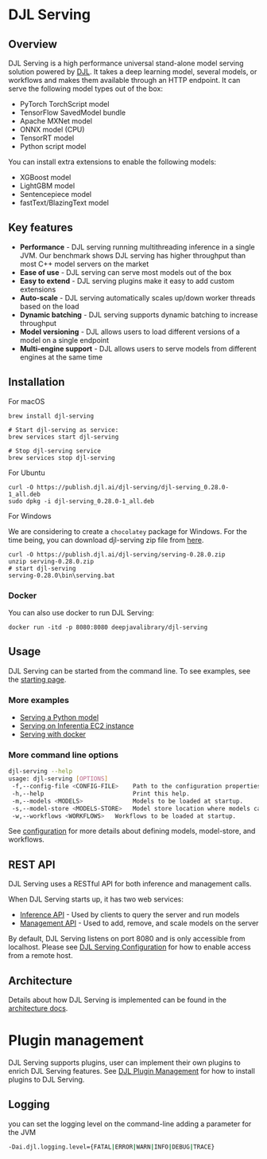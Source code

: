 # DJL Serving

## Overview

DJL Serving is a high performance universal stand-alone model serving solution powered by [DJL](https://djl.ai).
It takes a deep learning model, several models, or workflows and makes them available through an
HTTP endpoint. It can serve the following model types out of the box:

- PyTorch TorchScript model
- TensorFlow SavedModel bundle
- Apache MXNet model
- ONNX model (CPU)
- TensorRT model
- Python script model

You can install extra extensions to enable the following models:

- XGBoost model
- LightGBM model
- Sentencepiece model
- fastText/BlazingText model

## Key features

- **Performance** - DJL serving running multithreading inference in a single JVM. Our benchmark shows
DJL serving has higher throughput than most C++ model servers on the market
- **Ease of use** - DJL serving can serve most models out of the box
- **Easy to extend** - DJL serving plugins make it easy to add custom extensions
- **Auto-scale** - DJL serving automatically scales up/down worker threads based on the load
- **Dynamic batching** - DJL serving supports dynamic batching to increase throughput
- **Model versioning** - DJL allows users to load different versions of a model on a single endpoint
- **Multi-engine support** - DJL allows users to serve models from different engines at the same time

## Installation

For macOS

```
brew install djl-serving

# Start djl-serving as service:
brew services start djl-serving

# Stop djl-serving service
brew services stop djl-serving
```

For Ubuntu

```
curl -O https://publish.djl.ai/djl-serving/djl-serving_0.28.0-1_all.deb
sudo dpkg -i djl-serving_0.28.0-1_all.deb
```

For Windows

We are considering to create a `chocolatey` package for Windows. For the time being, you can
download djl-serving zip file from [here](https://publish.djl.ai/djl-serving/serving-0.28.0.zip).

```
curl -O https://publish.djl.ai/djl-serving/serving-0.28.0.zip
unzip serving-0.28.0.zip
# start djl-serving
serving-0.28.0\bin\serving.bat
```

### Docker

You can also use docker to run DJL Serving:

```
docker run -itd -p 8080:8080 deepjavalibrary/djl-serving
```

## Usage

DJL Serving can be started from the command line.
To see examples, see the [starting page](serving/docs/starting.md).

### More examples

- [Serving a Python model](https://github.com/deepjavalibrary/djl-demo/tree/master/huggingface/python)
- [Serving on Inferentia EC2 instance](https://github.com/deepjavalibrary/djl-demo/tree/master/huggingface/inferentia)
- [Serving with docker](https://github.com/deepjavalibrary/djl-serving/tree/master/serving/docker)

### More command line options

```sh
djl-serving --help
usage: djl-serving [OPTIONS]
 -f,--config-file <CONFIG-FILE>    Path to the configuration properties file.
 -h,--help                         Print this help.
 -m,--models <MODELS>              Models to be loaded at startup.
 -s,--model-store <MODELS-STORE>   Model store location where models can be loaded.
 -w,--workflows <WORKFLOWS>   Workflows to be loaded at startup.
```

See [configuration](serving/docs/configuration.md) for more details about defining models, model-store, and workflows.

## REST API

DJL Serving uses a RESTful API for both inference and management calls.

When DJL Serving starts up, it has two web services:

* [Inference API](serving/docs/inference_api.md) - Used by clients to query the server and run models
* [Management API](serving/docs/management_api.md) - Used to add, remove, and scale models on the server

By default, DJL Serving listens on port 8080 and is only accessible from localhost.
Please see [DJL Serving Configuration](serving/docs/configuration.md) for how to enable access from a remote host.

## Architecture

Details about how DJL Serving is implemented can be found in the [architecture docs](serving/docs/architecture.md).

# Plugin management

DJL Serving supports plugins, user can implement their own plugins to enrich DJL Serving features.
See [DJL Plugin Management](serving/docs/plugin_management.md) for how to install plugins to DJL Serving.

## Logging
you can set the logging level on the command-line adding a parameter for the JVM

```sh
-Dai.djl.logging.level={FATAL|ERROR|WARN|INFO|DEBUG|TRACE}
```
